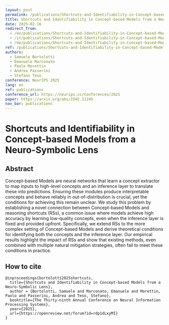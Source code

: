 ```yaml
---
layout: post
permalink: /publications/Shortcuts-and-Identifiability-in-Concept-based-Models-from-a-Neuro-Symbolic-Lens.html
title: Shortcuts and Identifiability in Concept-based Models from a Neuro-Symbolic Lens
date: 2025-02-16
redirect_from:
  - /en/publications/Shortcuts-and-Identifiability-in-Concept-based-Models-from-a-Neuro-Symbolic-Lens.html
  - /it/publications/Shortcuts-and-Identifiability-in-Concept-based-Models-from-a-Neuro-Symbolic-Lens.html
  - /de/publications/Shortcuts-and-Identifiability-in-Concept-based-Models-from-a-Neuro-Symbolic-Lens.html
ref: /publications/Shortcuts-and-Identifiability-in-Concept-based-Models-from-a-Neuro-Symbolic-Lens.html
authors:
  - Samuele Bortolotti
  - Emanuele Marconato
  - Paolo Morettin
  - Andrea Passerini
  - Stefano Teso
conference: NeurIPS 2025
lang: en
ref: publications
conference_url: https://neurips.cc/Conferences/2025
paper: https://arxiv.org/abs/2502.11245
nav_bar: publications
---
```


# Shortcuts and Identifiability in Concept-based Models from a Neuro-Symbolic Lens

## Abstract

Concept-based Models are neural networks that learn a concept extractor to map inputs to high-level concepts and an inference layer to translate these into predictions. Ensuring these modules produce interpretable concepts and behave reliably in out-of-distribution is crucial, yet the conditions for achieving this remain unclear. We study this problem by establishing a novel connection between Concept-based Models and reasoning shortcuts (RSs), a common issue where models achieve high accuracy by learning low-quality concepts, even when the inference layer is fixed and provided upfront. Specifically, we extend RSs to the more complex setting of Concept-based Models and derive theoretical conditions for identifying both the concepts and the inference layer. Our empirical results highlight the impact of RSs and show that existing methods, even combined with multiple natural mitigation strategies, often fail to meet these conditions in practice.

## How to cite

```
@inproceedings{bortolotti2025shortcuts,
  title={Shortcuts and Identifiability in Concept-based Models from a Neuro-Symbolic Lens},
  author = {Bortolotti, Samuele and Marconato, Emanuele and Morettin, Paolo and Passerini, Andrea and Teso, Stefano},
  booktitle={The Thirty-ninth Annual Conference on Neural Information Processing Systems},
  year={2025},
  url={https://openreview.net/forum?id=rdp1dLxyMI}
}
```
